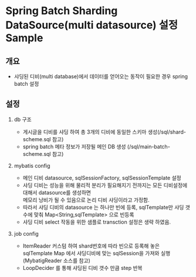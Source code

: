 # Spring Batch Sharding DataSource(multi datasource) 설정 Sample

## 개요
 * 샤딩된 디비(multi database)에서 데이터를 얻어오는 동작이 필요한 경우 spring batch 설정
 
## 설정
 1. db 구조
    * 게시글을 디비를 샤딩 하여 총 3개의 디비에 동일한 스키마 생성(/sql/shard-scheme.sql 참고)
    * spring batch 메타 정보가 저장될 메인 DB 생성 (/sql/main-batch-scheme.sql 참고)  
    
 2. mybatis config
    * 메인 디비 datasource, sqlSessionFactory, sqlSessionTemplate 설정
    * 샤딩 디비는 성능을 위해 물리적 분리가 필요해지기 전까지는 모든 디비설정에 대해서 datasource를 생성하면  
     메모리 낭비가 될 수 있음으로 논리 디비 샤딩이라고 가정함.
    * 따라서 샤딩 디비의 datasource 는 하나만 빈에 등록, sqlTemplate만 샤딩 갯수에 맞춰 Map<String,sqlTemplate> 으로 빈등록
    * 샤딩 디비 select 작동을 위한 샘플로 transction 설정은 생략 하였음.
    
 3. job config
    * ItemReader 커스텀 하여 shard번호에 따라 빈으로 등록해 놓은 sqlTemplate Map 에서 샤딩디비에 맞는 sqlSession을 가져와 실행  
      (MybatigReader 소스를 참고)
    * LoopDecider 를 통해 샤딩된 디비 갯수 만큼 step 반복